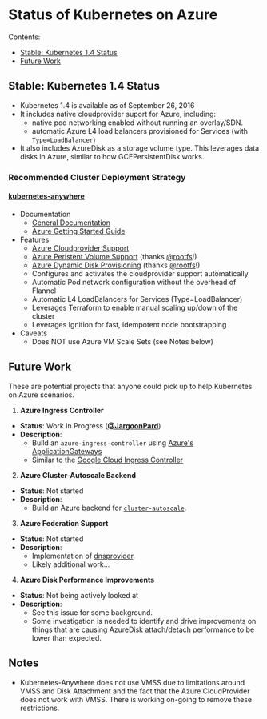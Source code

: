 # Status of Kubernetes on Azure

Contents:
 * [Stable: Kubernetes 1.4 Status](#stable-kubernetes-14-status)
 * [Future Work](#future-work)

## Stable: Kubernetes 1.4 Status

* Kubernetes 1.4 is available as of September 26, 2016
* It includes native cloudprovider suport for Azure, including:
    * native pod networking enabled without running an overlay/SDN.
    * automatic Azure L4 load balancers provisioned for Services (with `Type=LoadBalancer`)
* It also includes AzureDisk as a storage volume type. This leverages data disks in Azure, similar to how GCEPersistentDisk works.

### Recommended Cluster Deployment Strategy

#### [kubernetes-anywhere](https://github.com/kubernetes/kubernetes-anywhere/tree/master/phase1/azure/README.md)
  * Documentation
    * [General Documentation](https://github.com/kubernetes/kubernetes-anywhere)
    * [Azure Getting Started Guide](https://github.com/kubernetes/kubernetes-anywhere/blob/master/phase1/azure/README.md)
  * Features
    * [Azure Cloudprovider Support](https://github.com/kubernetes/kubernetes/pull/28821)
    * [Azure Peristent Volume Support](https://github.com/kubernetes/kubernetes/pull/29836) (thanks [@rootfs](https://github.com/rootfs)!)
    * [Azure Dynamic Disk Provisioning](https://github.com/kubernetes/kubernetes/pull/30091) (thanks [@rootfs](https://github.com/rootfs)!)
    * Configures and activates the cloudprovider support automatically
    * Automatic Pod network configuration without the overhead of Flannel
    * Automatic L4 LoadBalancers for Services (Type=LoadBalancer)
    * Leverages Terraform to enable manual scaling up/down of the cluster
    * Leverages Ignition for fast, idempotent node bootstrapping
  * Caveats
    * Does NOT use Azure VM Scale Sets (see Notes below)

## Future Work

These are potential projects that anyone could pick up to help Kubernetes on Azure scenarios.

1. **Azure Ingress Controller**
  * **Status**: Work In Progress (**[@JargoonPard](https://github.com/JargoonPard)**)
  * **Description**:
    * Build an `azure-ingress-controller` using [Azure's ApplicationGateways](https://azure.microsoft.com/en-us/services/application-gateway/)
    * Similar to the [Google Cloud Ingress Controller](https://github.com/kubernetes/contrib/tree/master/ingress/controllers/gce)
2. **Azure Cluster-Autoscale Backend**
  * **Status**: Not started
  * **Description**:
    * Build an Azure backend for [`cluster-autoscale`](https://github.com/kubernetes/contrib/tree/master/cluster-autoscaler).
3. **Azure Federation Support**
  * **Status**: Not started
  * **Description**:
    * Implementation of [dnsprovider](https://github.com/kubernetes/kubernetes/tree/master/federation/pkg/dnsprovider).
    * Likely additional work...
4. **Azure Disk Performance Improvements**
  * **Status**: Not being actively looked at
  * **Description**:
    * See this issue for some background.
    * Some investigation is needed to identify and drive improvements on things that are causing AzureDisk attach/detach performance to be lower than expected.

## Notes

* Kubernetes-Anywhere does not use VMSS due to limitations around VMSS and Disk Attachment and the fact that the Azure CloudProvider does not work with VMSS. There is working on-going to remove these restrictions.
